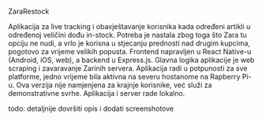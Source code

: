 ZaraRestock

Aplikacija za live tracking i obavještavanje korisnika kada određeni artikli u određenoj veličini dođu in-stock.
Potreba je nastala zbog toga što Zara tu opciju ne nudi, a vrlo je korisna u stjecanju prednosti nad drugim kupcima, pogotovo za vrijeme velikih popusta.
Frontend napravljen u React Native-u (Android, iOS, web), a backend u Express.js. Glavna logika aplikacije je web scraping i zavaravanje Zarinih servera.
Aplikacija radi u potpunosti za sve platforme, jedno vrijeme bila aktivna na severu hostanome na Rapberry Pi-u.
Ova verzija nije namjenjena za krajnje korisnike, već služi za demonstrativne svrhe. Aplikacija i server rade lokalno.

todo: detaljnije dovršiti opis i dodati screenshotove
